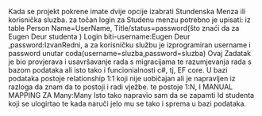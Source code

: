 Kada se projekt pokrene imate dvije opcije izabrati Stundenska Menza ili korisnička sluzba.
za točan login za Studenu menzu potrebno je upisati: iz table Person Name=UserName, Title/status=password(što znaći da za Eugen Deur studenta ) Login biti-username:Eugen Deur ,password:IzvanRedni, a za korisničku službu je izprogramiran username i password unutar coda(username=sluzba,password=sluzba)
Ovaj Zadatak je bio provjerava i usavršavanje rada s migracijama te razumjevanja rada s bazom podataka ali isto tako i funcionialnosti c#, tj, EF core. U bazi podataka postoje relationship 1:1 koji nije uobičajan ali je napravljen iz razloga da znam da to postoji i radi vježbe. te postoje 1:N, I MANUAL MAPPING ZA Many:Many
Isto tako napravio sam da se zapamti Id studenta koji se ulogirtao te kada naruči jelo mu se tako i sprema u bazi podataka.
